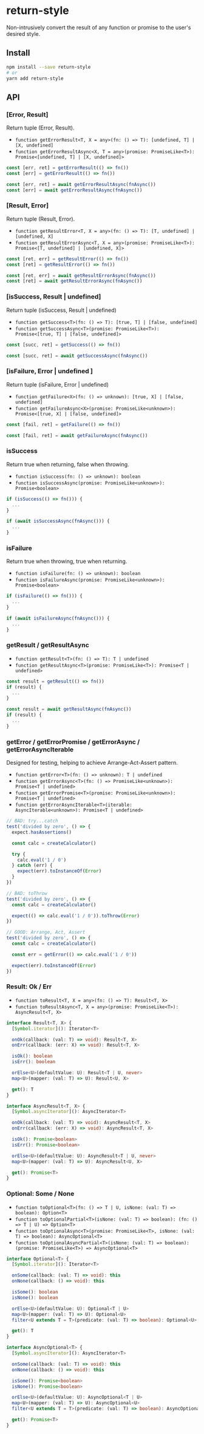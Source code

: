 # return-style

Non-intrusively convert the result of any function or promise to the user's desired style.

## Install

```sh
npm install --save return-style
# or
yarn add return-style
```

## API

### [Error, Result]

Return tuple (Error, Result).

* `function getErrorResult<T, X = any>(fn: () => T): [undefined, T] | [X, undefined]`
* `function getErrorResultAsync<X, T = any>(promise: PromiseLike<T>): Promise<[undefined, T] | [X, undefined]>`

```ts
const [err, ret] = getErrorResult(() => fn())
const [err] = getErrorResult(() => fn())

const [err, ret] = await getErrorResultAsync(fnAsync())
const [err] = await getErrorResultAsync(fnAsync())
```

### [Result, Error]

Return tuple (Result, Error).

* `function getResultError<T, X = any>(fn: () => T): [T, undefined] | [undefined, X]`
* `function getResultErrorAsync<T, X = any>(promise: PromiseLike<T>): Promise<[T, undefined] | [undefined, X]>`

```ts
const [ret, err] = getResultError(() => fn())
const [ret] = getResultError(() => fn())

const [ret, err] = await getResultErrorAsync(fnAsync())
const [ret] = await getResultErrorAsync(fnAsync())
```

### [isSuccess, Result | undefined]

Return tuple (isSuccess, Result | undefined)

* `function getSuccess<T>(fn: () => T): [true, T] | [false, undefined]`
* `function getSuccessAsync<T>(promise: PromiseLike<T>): Promise<[true, T] | [false, undefined]>`

```ts
const [succ, ret] = getSuccess(() => fn())

const [succ, ret] = await getSuccessAsync(fnAsync())
```

### [isFailure, Error | undefined ]

Return tuple (isFailure, Error | undefined)

* `function getFailure<X>(fn: () => unknown): [true, X] | [false, undefined]`
* `function getFailureAsync<X>(promise: PromiseLike<unknown>): Promise<[true, X] | [false, undefined]>`

```ts
const [fail, ret] = getFailure(() => fn())

const [fail, ret] = await getFailureAsync(fnAsync())
```

### isSuccess

Return true when returning, false when throwing.

* `function isSuccess(fn: () => unknown): boolean`
* `function isSuccessAsync(promise: PromiseLike<unknown>): Promise<boolean>`

```ts
if (isSuccess(() => fn())) {
  ...
}

if (await isSuccessAsync(fnAsync())) {
  ...
}
```

### isFailure

Return true when throwing, true when returning.

* `function isFailure(fn: () => unknown): boolean`
* `function isFailureAsync(promise: PromiseLike<unknown>): Promise<boolean>`

```ts
if (isFailure(() => fn())) {
  ...
}

if (await isFailureAsync(fnAsync())) {
  ...
}
```

### getResult / getResultAsync

* `function getResult<T>(fn: () => T): T | undefined`
* `function getResultAsync<T>(promise: PromiseLike<T>): Promise<T | undefined>`

```js
const result = getResult(() => fn())
if (result) {
  ...
}

const result = await getResultAsync(fnAsync())
if (result) {
  ...
}
```

### getError / getErrorPromise / getErrorAsync / getErrorAsyncIterable

Designed for testing, helping to achieve Arrange-Act-Assert pattern.

* `function getError<T>(fn: () => unknown): T | undefined`
* `function getErrorAsync<T>(fn: () => PromiseLike<unknown>): Promise<T | undefined>`
* `function getErrorPromise<T>(promise: PromiseLike<unknown>): Promise<T | undefined>`
* `function getErrorAsyncIterable<T>(iterable: AsyncIterable<unknown>): Promise<T | undefined>`

```js
// BAD: try...catch
test('divided by zero', () => {
  expect.hasAssertions()

  const calc = createCalculator()

  try {
    calc.eval('1 / 0')
  } catch (err) {
    expect(err).toInstanceOf(Error)
  }
})

// BAD: toThrow
test('divided by zero', () => {
  const calc = createCalculator()

  expect(() => calc.eval('1 / 0')).toThrow(Error)
})

// GOOD: Arrange, Act, Assert
test('divided by zero', () => {
  const calc = createCalculator()

  const err = getError(() => calc.eval('1 / 0'))

  expect(err).toInstanceOf(Error)
})
```

### Result: Ok / Err

* `function toResult<T, X = any>(fn: () => T): Result<T, X>`
* `function toResultAsync<T, X = any>(promise: PromiseLike<T>): AsyncResult<T, X>`

```ts
interface Result<T, X> {
  [Symbol.iterator](): Iterator<T>

  onOk(callback: (val: T) => void): Result<T, X>
  onErr(callback: (err: X) => void): Result<T, X>

  isOk(): boolean
  isErr(): boolean

  orElse<U>(defaultValue: U): Result<T | U, never>
  map<U>(mapper: (val: T) => U): Result<U, X>

  get(): T
}

interface AsyncResult<T, X> {
  [Symbol.asyncIterator](): AsyncIterator<T>

  onOk(callback: (val: T) => void): AsyncResult<T, X>
  onErr(callback: (err: X) => void): AsyncResult<T, X>

  isOk(): Promise<boolean>
  isErr(): Promise<boolean>

  orElse<U>(defaultValue: U): AsyncResult<T | U, never>
  map<U>(mapper: (val: T) => U): AsyncResult<U, X>

  get(): Promise<T>
}
```

### Optional: Some / None

* `function toOptional<T>(fn: () => T | U, isNone: (val: T) => boolean): Option<T>`
* `function toOptionalPartial<T>(isNone: (val: T) => boolean): (fn: () => T | U) => Option<T>`
* `function toOptionalAsync<T>(promise: PromiseLike<T>, isNone: (val: T) => boolean): AsyncOptional<T>`
* `function toOptionalAsyncPartial<T>(isNone: (val: T) => boolean): (promise: PromiseLike<T>) => AsyncOptional<T>`

```ts
interface Optional<T> {
  [Symbol.iterator](): Iterator<T>

  onSome(callback: (val: T) => void): this
  onNone(callback: () => void): this

  isSome(): boolean
  isNone(): boolean

  orElse<U>(defaultValue: U): Optional<T | U>
  map<U>(mapper: (val: T) => U): Optional<U>
  filter<U extends T = T>(predicate: (val: T) => boolean): Optional<U>

  get(): T
}

interface AsyncOptional<T> {
  [Symbol.asyncIterator](): AsyncIterator<T>

  onSome(callback: (val: T) => void): this
  onNone(callback: () => void): this

  isSome(): Promise<boolean>
  isNone(): Promise<boolean>

  orElse<U>(defaultValue: U): AsyncOptional<T | U>
  map<U>(mapper: (val: T) => U): AsyncOptional<U>
  filter<U extends T = T>(predicate: (val: T) => boolean): AsyncOptional<U>

  get(): Promise<T>
}
```
